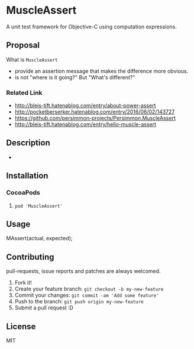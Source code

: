 # MuscleAssert

A unit test framework for Objective-C using computation expressions.

## Proposal

What is `MuscleAssert`

* provide an assertion message that makes the difference more obvious.
* is not "where is it going?" But "What's different?"

### Related Link

* http://bleis-tift.hatenablog.com/entry/about-power-assert
* http://pocketberserker.hatenablog.com/entry/2016/06/02/143727
* https://github.com/persimmon-projects/Persimmon.MuscleAssert
* http://bleis-tift.hatenablog.com/entry/hello-muscle-assert

## Description

*  

## Installation

### CocoaPods

1. ``pod 'MuscleAssert'``

## Usage

MAssert(actual, expected);

## Contributing

pull-requests, issue reports and patches are always welcomed.

1. Fork it!
2. Create your feature branch: `git checkout -b my-new-feature`
3. Commit your changes: `git commit -am 'Add some feature'`
4. Push to the branch: `git push origin my-new-feature`
5. Submit a pull request :D

## License

MIT
